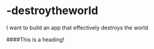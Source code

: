 # -destroytheworld
I want to build an app that effectively destroys the world


####This is a heading!
